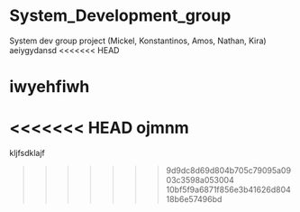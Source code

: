 # System_Development_group
System dev group project (Mickel, Konstantinos, Amos, Nathan, Kira)
aeiygydansd
<<<<<<< HEAD




iwyehfiwh
=======
<<<<<<< HEAD
ojmnm
=======
kljfsdklajf
>>>>>>> 9d9dc8d69d804b705c79095a0903c3598a053004
>>>>>>> 10bf5f9a6871f856e3b41626d80418b6e57496bd
